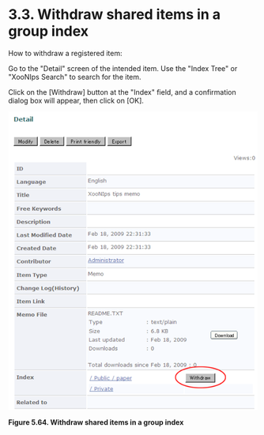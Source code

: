 # 3.3. Withdraw shared items in a group index

How to withdraw a registered item:

Go to the "Detail" screen of the intended item. Use the "Index Tree" or "XooNIps Search" to search for the item.

Click on the \[Withdraw\] button at the "Index" field, and a confirmation dialog box will appear, then click on \[OK\].

![Withdraw shared items in a group index](../../.gitbook/assets/xoonips-operate59.png)

**Figure 5.64. Withdraw shared items in a group index**

